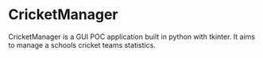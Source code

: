 # CricketManager
CricketManager is a GUI POC application built in python with tkinter. It aims to manage a schools cricket teams statistics.
